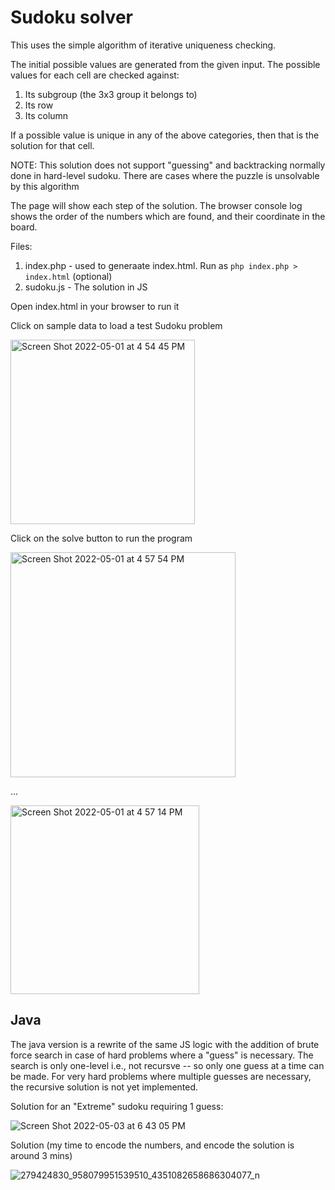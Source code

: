 # Sudoku solver

This uses the simple algorithm of iterative uniqueness checking.

The initial possible values are generated from the given input.
The possible values for each cell are checked against:

1. Its subgroup (the 3x3 group it belongs to)
2. Its row
3. Its column

If a possible value is unique in any of the above categories, then that is the solution for that cell.


NOTE: This solution does not support "guessing" and backtracking normally done in hard-level sudoku. There are cases where the puzzle is unsolvable by this algorithm

The page will show each step of the solution. The browser console log shows the order of the numbers which are found, and their coordinate in the board.



Files: 

1. index.php - used to generaate index.html. Run as `php index.php > index.html` (optional)
2. sudoku.js - The solution in JS

Open index.html in your browser to run it


Click on sample data to load a test Sudoku problem

<img width="295" alt="Screen Shot 2022-05-01 at 4 54 45 PM" src="https://user-images.githubusercontent.com/1763107/166151478-7e37949b-4e9b-4ea7-bf6e-1608113ea6f3.png">


Click on the solve button to run the program

<img width="360" alt="Screen Shot 2022-05-01 at 4 57 54 PM" src="https://user-images.githubusercontent.com/1763107/166151602-592dbab3-5e01-4b99-b5c4-66cbd7a85eb8.png">

...

<img width="302" alt="Screen Shot 2022-05-01 at 4 57 14 PM" src="https://user-images.githubusercontent.com/1763107/166151578-92fcc868-5600-45d1-abdc-aee5cdcf269a.png">


## Java

The java version is a rewrite of the same JS logic with the addition of brute force search in case of hard problems where a "guess" is necessary. The search is only one-level i.e., not recursve -- so only one guess at a time can be made. For very hard problems where multiple guesses are necessary, the recursive solution is not yet implemented.

Solution for an "Extreme" sudoku requiring 1 guess:

![Screen Shot 2022-05-03 at 6 43 05 PM](https://user-images.githubusercontent.com/1763107/166500850-f09c524e-91ca-4491-9b2b-ac6675e4a7b7.png)

Solution (my time to encode the numbers, and encode the solution is around 3 mins)

![279424830_958079951539510_4351082658686304077_n](https://user-images.githubusercontent.com/1763107/166501090-4422b02f-c3ad-4b11-92b3-12cd2712f942.jpeg)

